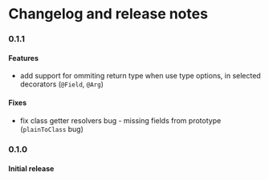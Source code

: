 # Changelog and release notes

### 0.1.1

#### Features

- add support for ommiting return type when use type options, in selected decorators (`@Field`, `@Arg`)

#### Fixes

- fix class getter resolvers bug - missing fields from prototype (`plainToClass` bug)

### 0.1.0

#### Initial release
